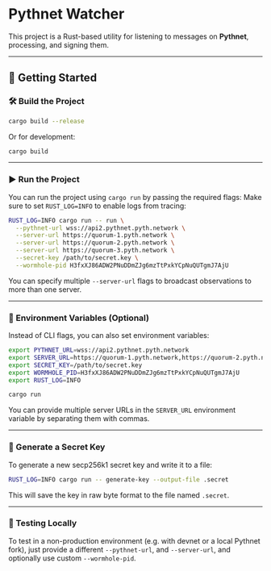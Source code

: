 # Pythnet Watcher

This project is a Rust-based utility for listening to messages on **Pythnet**, processing, and signing them.

---

## 🚀 Getting Started

### 🛠️ Build the Project

```bash
cargo build --release
```

Or for development:

```bash
cargo build
```

---

### ▶️ Run the Project

You can run the project using `cargo run` by passing the required flags:
Make sure to set `RUST_LOG=INFO` to enable logs from tracing:

```bash
RUST_LOG=INFO cargo run -- run \
  --pythnet-url wss://api2.pythnet.pyth.network \
  --server-url https://quorum-1.pyth.network \
  --server-url https://quorum-2.pyth.network \
  --server-url https://quorum-3.pyth.network \
  --secret-key /path/to/secret.key \
  --wormhole-pid H3fxXJ86ADW2PNuDDmZJg6mzTtPxkYCpNuQUTgmJ7AjU
```

You can specify multiple `--server-url` flags to broadcast observations to more than one server.


---

### 🌱 Environment Variables (Optional)

Instead of CLI flags, you can also set environment variables:

```bash
export PYTHNET_URL=wss://api2.pythnet.pyth.network
export SERVER_URL=https://quorum-1.pyth.network,https://quorum-2.pyth.network,https://quorum-3.pyth.network
export SECRET_KEY=/path/to/secret.key
export WORMHOLE_PID=H3fxXJ86ADW2PNuDDmZJg6mzTtPxkYCpNuQUTgmJ7AjU
export RUST_LOG=INFO

cargo run
```

You can provide multiple server URLs in the `SERVER_URL` environment variable by separating them with commas.

---

### 🔑 Generate a Secret Key

To generate a new secp256k1 secret key and write it to a file:

```bash
RUST_LOG=INFO cargo run -- generate-key --output-file .secret
```

This will save the key in raw byte format to the file named `.secret`.

---

### 🧪 Testing Locally

To test in a non-production environment (e.g. with devnet or a local Pythnet fork), just provide a different `--pythnet-url`, and `--server-url`, and optionally use custom `--wormhole-pid`.
